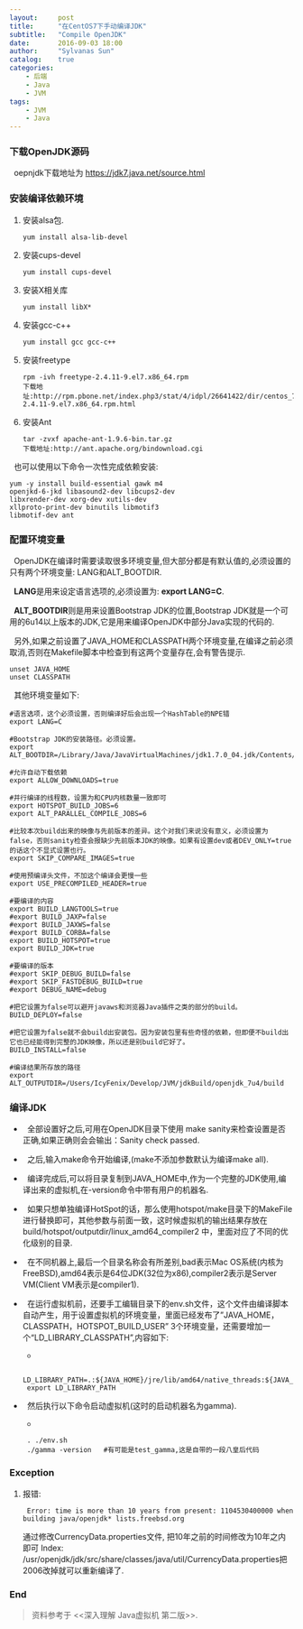 ```yaml
---
layout:     post
title:      "在CentOS7下手动编译JDK"
subtitle:   "Compile OpenJDK"
date:       2016-09-03 18:00
author:     "Sylvanas Sun"
catalog:    true
categories: 
    - 后端
    - Java
    - JVM
tags:
    - JVM
    - Java
---
```



### 下载OpenJDK源码

&nbsp;&nbsp;oepnjdk下载地址为 https://jdk7.java.net/source.html

### 安装编译依赖环境

 1. 安装alsa包.
 
    ```
    yum install alsa-lib-devel
    ```
    
 2. 安装cups-devel 

    ```
    yum install cups-devel
    ```
    
 3. 安装X相关库

    ```
    yum install libX*
    ```
    
 4. 安装gcc-c++    

    ```
    yum install gcc gcc-c++
    ```
    
 5. 安装freetype 

    ```
    rpm -ivh freetype-2.4.11-9.el7.x86_64.rpm
    下载地址:http://rpm.pbone.net/index.php3/stat/4/idpl/26641422/dir/centos_7/com/freetype-2.4.11-9.el7.x86_64.rpm.html
    ```
    
 6. 安装Ant

    ```
    tar -zvxf apache-ant-1.9.6-bin.tar.gz
    下载地址:http://ant.apache.org/bindownload.cgi
    ```
    
&nbsp;&nbsp;也可以使用以下命令一次性完成依赖安装:

```
yum -y install build-essential gawk m4
openjkd-6-jkd libasound2-dev libcups2-dev 
libxrender-dev xorg-dev xutils-dev
xllproto-print-dev binutils libmotif3
libmotif-dev ant
```

### 配置环境变量

&nbsp;&nbsp;OpenJDK在编译时需要读取很多环境变量,但大部分都是有默认值的,必须设置的只有两个环境变量: LANG和ALT_BOOTDIR.

&nbsp;&nbsp;**LANG**是用来设定语言选项的,必须设置为: **export LANG=C**.

&nbsp;&nbsp;**ALT_BOOTDIR**则是用来设置Bootstrap JDK的位置,Bootstrap JDK就是一个可用的6u14以上版本的JDK,它是用来编译OpenJDK中部分Java实现的代码的.

&nbsp;&nbsp;另外,如果之前设置了JAVA_HOME和CLASSPATH两个环境变量,在编译之前必须取消,否则在Makefile脚本中检查到有这两个变量存在,会有警告提示.

```
unset JAVA_HOME
unset CLASSPATH
```

&nbsp;&nbsp;其他环境变量如下:

```
#语言选项，这个必须设置，否则编译好后会出现一个HashTable的NPE错
export LANG=C

#Bootstrap JDK的安装路径。必须设置。 
export ALT_BOOTDIR=/Library/Java/JavaVirtualMachines/jdk1.7.0_04.jdk/Contents/Home

#允许自动下载依赖
export ALLOW_DOWNLOADS=true

#并行编译的线程数，设置为和CPU内核数量一致即可
export HOTSPOT_BUILD_JOBS=6
export ALT_PARALLEL_COMPILE_JOBS=6

#比较本次build出来的映像与先前版本的差异。这个对我们来说没有意义，必须设置为false，否则sanity检查会报缺少先前版本JDK的映像。如果有设置dev或者DEV_ONLY=true的话这个不显式设置也行。 
export SKIP_COMPARE_IMAGES=true

#使用预编译头文件，不加这个编译会更慢一些
export USE_PRECOMPILED_HEADER=true

#要编译的内容
export BUILD_LANGTOOLS=true 
#export BUILD_JAXP=false
#export BUILD_JAXWS=false 
#export BUILD_CORBA=false
export BUILD_HOTSPOT=true 
export BUILD_JDK=true

#要编译的版本
#export SKIP_DEBUG_BUILD=false
#export SKIP_FASTDEBUG_BUILD=true
#export DEBUG_NAME=debug

#把它设置为false可以避开javaws和浏览器Java插件之类的部分的build。 
BUILD_DEPLOY=false

#把它设置为false就不会build出安装包。因为安装包里有些奇怪的依赖，但即便不build出它也已经能得到完整的JDK映像，所以还是别build它好了。
BUILD_INSTALL=false

#编译结果所存放的路径
export ALT_OUTPUTDIR=/Users/IcyFenix/Develop/JVM/jdkBuild/openjdk_7u4/build
```

### 编译JDK

 - &nbsp;&nbsp;全部设置好之后,可用在OpenJDK目录下使用 make sanity来检查设置是否正确,如果正确则会会输出：Sanity check passed.

 - &nbsp;&nbsp;之后,输入make命令开始编译,(make不添加参数默认为编译make all).

 - &nbsp;&nbsp;编译完成后,可以将目录复制到JAVA_HOME中,作为一个完整的JDK使用,编译出来的虚拟机,在-version命令中带有用户的机器名.

 - &nbsp;&nbsp;如果只想单独编译HotSpot的话，那么使用hotspot/make目录下的MakeFile进行替换即可，其他参数与前面一致，这时候虚拟机的输出结果存放在build/hotspot/outputdir/linux_amd64_compiler2 中，里面对应了不同的优化级别的目录.

 - &nbsp;&nbsp;在不同机器上,最后一个目录名称会有所差别,bad表示Mac OS系统(内核为FreeBSD),amd64表示是64位JDK(32位为x86),compiler2表示是Server VM(Client VM表示是compiler1).

 - &nbsp;&nbsp;在运行虚拟机前，还要手工编辑目录下的env.sh文件，这个文件由编译脚本自动产生，用于设置虚拟机的环境变量，里面已经发布了”JAVA_HOME，CLASSPATH，HOTSPOT_BUILD_USER” 3个环境变量，还需要增加一个“LD_LIBRARY_CLASSPATH”,内容如下:

   -

   ```
    LD_LIBRARY_PATH=.:${JAVA_HOME}/jre/lib/amd64/native_threads:${JAVA_HOME}/jre/lib/amd64:
    export LD_LIBRARY_PATH
   ```

 - &nbsp;&nbsp;然后执行以下命令启动虚拟机(这时的启动机器名为gamma).

   -

   ```
    . ./env.sh
    ./gamma -version   #有可能是test_gamma,这是自带的一段八皇后代码 
   ```

### Exception

 1. 报错:
    
    ```
     Error: time is more than 10 years from present: 1104530400000 when building java/openjdk* lists.freebsd.org
    ```
    
    通过修改CurrencyData.properties文件, 把10年之前的时间修改为10年之内即可
    Index: /usr/openjdk/jdk/src/share/classes/java/util/CurrencyData.properties把2006改掉就可以重新编译了.
    
### End

> 资料参考于 <<深入理解 Java虚拟机 第二版>>.